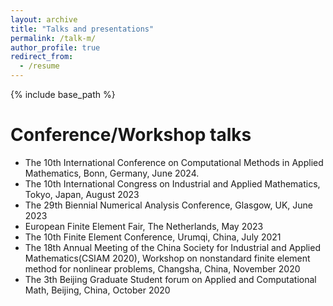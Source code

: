 ```yaml
---
layout: archive
title: "Talks and presentations"
permalink: /talk-m/
author_profile: true
redirect_from:
  - /resume
---
```


{% include base_path %}

Conference/Workshop talks
======
* The 10th International Conference on Computational Methods in Applied Mathematics, Bonn, Germany, June 2024.
* The 10th International Congress on Industrial and Applied Mathematics, Tokyo, Japan, August 2023
* The 29th Biennial Numerical Analysis Conference, Glasgow, UK, June 2023
* European Finite Element Fair, The Netherlands, May 2023
* The 10th Finite Element Conference, Urumqi, China, July 2021
* The 18th Annual Meeting of the China Society for Industrial and Applied Mathematics(CSIAM 2020), Workshop on nonstandard finite element method for nonlinear problems, Changsha, China, November 2020
* The 3th Beijing Graduate Student forum on Applied and Computational Math, Beijing, China, October 2020
